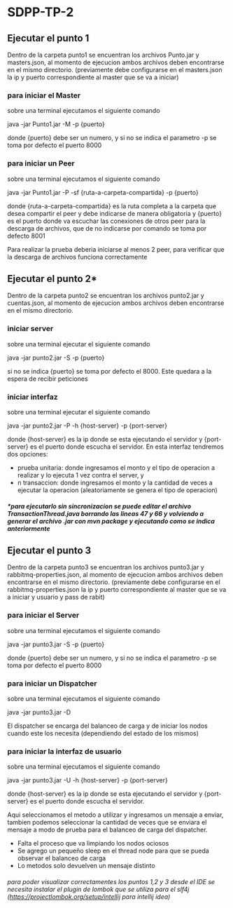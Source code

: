 # SDPP-TP-2

## Ejecutar el punto 1 

Dentro de la carpeta punto1 se encuentran los archivos Punto.jar y masters.json, al momento de ejecucion ambos archivos deben encontrarse en el mismo directorio. (previamente debe configurarse en el masters.json la ip y puerto correspondiente al master que se va a iniciar)

### para iniciar el Master 

sobre una terminal ejecutamos el siguiente comando 

java -jar Punto1.jar -M -p {puerto}
  
donde {puerto} debe ser un numero, y si no se indica el parametro -p se toma por defecto el puerto 8000
  
### para iniciar un Peer

sobre una terminal ejecutamos el siguiente comando

java -jar Punto1.jar -P -sf {ruta-a-carpeta-compartida} -p {puerto}
  
donde {ruta-a-carpeta-compartida} es la ruta completa a la carpeta que desea compartir el peer y debe indicarse de manera obligatoria y {puerto} es el puerto donde va escuchar las conexiones de otros peer para la descarga de archivos, que de no indicarse por comando se toma por defecto 8001
  
Para realizar la prueba deberia iniciarse al menos 2 peer, para verificar que la descarga de archivos funciona correctamente

## Ejecutar el punto 2*

Dentro de la carpeta punto2 se encuentran los archivos punto2.jar y cuentas.json,  al momento de ejecucion ambos archivos deben encontrarse en el mismo directorio.

### iniciar server

sobre una terminal ejecutar el siguiente comando

java -jar punto2.jar -S -p {puerto}

si no se indica {puerto} se toma por defecto el 8000. Este quedara a la espera de recibir peticiones

### iniciar interfaz

sobre una terminal ejecutar el siguiente comando

java -jar punto2.jar -P -h {host-server} -p {port-server}

donde {host-server} es la ip donde se esta ejecutando el servidor y {port-server} es el puerto donde escucha el servidor.
En esta interfaz tendremos dos opciones:
* prueba unitaria: donde ingresamos el monto y el tipo de operacion a realizar y lo ejecuta 1 vez contra el server, y
* n transaccion: donde ingresamos el monto y la cantidad de veces a ejecutar la operacion (aleatoriamente se genera el tipo de operacion)

##### *para ejecutarlo sin sincronizacion  se puede editar el archivo TransactionThread.java borrando las lineas 47 y 66 y volviendo a generar el archivo .jar con mvn package y ejecutando como se indica anteriormente

## Ejecutar el punto 3

Dentro de la carpeta punto3 se encuentran los archivos punto3.jar y rabbitmq-properties.json, al momento de ejecucion ambos archivos deben encontrarse en el mismo directorio. (previamente debe configurarse en el rabbitmq-properties.json la ip y puerto correspondiente al master que se va a iniciar y usuario y pass de rabit)

### para iniciar el Server 

sobre una terminal ejecutamos el siguiente comando 

java -jar punto3.jar -S -p {puerto}
  
donde {puerto} debe ser un numero, y si no se indica el parametro -p se toma por defecto el puerto 8000
  
### para iniciar un Dispatcher

sobre una terminal ejecutamos el siguiente comando

java -jar punto3.jar -D
  
El dispatcher se encarga del balanceo de carga y de iniciar los nodos cuando este los necesita (dependiendo del estado de los mismos)

### para iniciar la interfaz de usuario

sobre una terminal ejecutamos el siguiente comando 

java -jar punto3.jar -U -h {host-server} -p {port-server}

donde {host-server} es la ip donde se esta ejecutando el servidor y {port-server} es el puerto donde escucha el servidor.

Aqui seleccionamos el metodo a utilizar y ingresamos un mensaje a enviar, tambien podemos seleccionar la cantidad de veces que se enviara el mensaje a modo de prueba para el balanceo de carga del dispatcher.

* Falta el proceso que va limpiando los nodos ociosos
* Se agrego un pequeño sleep en el thread node para que se pueda observar el balanceo de carga
* Lo metodos solo devuelven un mensaje distinto
  
  
###### para poder visualizar correctamentes los puntos 1,2 y 3 desde el IDE se necesita instalar el plugin de lombok que se utiliza para el slf4j (https://projectlombok.org/setup/intellij para intellij idea) 
